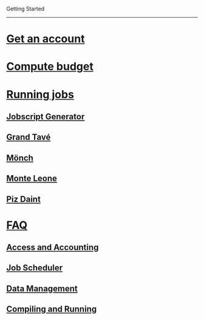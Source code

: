 Getting Started

---

<!-- use only links inside h1, h2, h3 and h4 -->

# [Get an account](https://eth-cscs.github.io/getting_started/get_an_account)
# [Compute budget](https://eth-cscs.github.io/getting_started/compute_budget)
# [Running jobs](https://eth-cscs.github.io/getting_started/running_jobs)
## [Jobscript Generator](https://eth-cscs.github.io/getting_started/running_jobs/jobscript_generator)
## [Grand Tavé](https://eth-cscs.github.io/getting_started/running_jobs/grand_tave)
## [Mönch](https://eth-cscs.github.io/getting_started/running_jobs/monch)
## [Monte Leone](https://eth-cscs.github.io/getting_started/running_jobs/monte_leone)
## [Piz Daint](https://eth-cscs.github.io/getting_started/running_jobs/piz_daint)
# [FAQ](https://eth-cscs.github.io/getting_started/faq)
## [Access and Accounting](https://eth-cscs.github.io/getting_started/faq/access-and-accounting)
## [Job Scheduler](https://eth-cscs.github.io/getting_started/faq/job-scheduler)
## [Data Management](https://eth-cscs.github.io/getting_started/faq/data-management)
## [Compiling and Running](https://eth-cscs.github.io/getting_started/faq/compiling-and-running)
<!-- # [Tutorials](https://eth-cscs.github.io/getting_started/tutorials) -->
